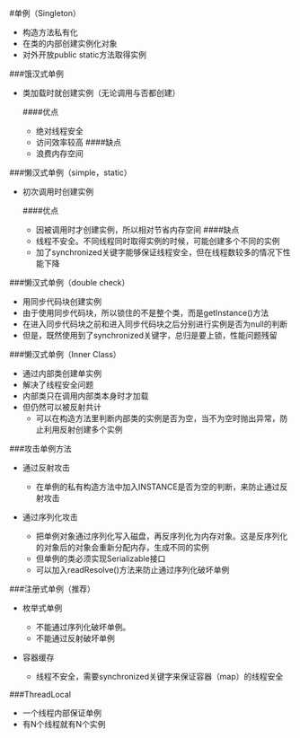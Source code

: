 #单例（Singleton）
+ 构造方法私有化
+ 在类的内部创建实例化对象
+ 对外开放public static方法取得实例

###饿汉式单例
+ 类加载时就创建实例（无论调用与否都创建）

    ####优点
    + 绝对线程安全
    + 访问效率较高
    ####缺点
    + 浪费内存空间


###懒汉式单例（simple，static）
+ 初次调用时创建实例

    ####优点
    + 因被调用时才创建实例，所以相对节省内存空间
    ####缺点
    + 线程不安全。不同线程同时取得实例的时候，可能创建多个不同的实例
    + 加了synchronized关键字能够保证线程安全，但在线程数较多的情况下性能下降
    
 
 ###懒汉式单例（double check）
 + 用同步代码块创建实例
 + 由于使用同步代码块，所以锁住的不是整个类，而是getInstance()方法
 + 在进入同步代码块之前和进入同步代码块之后分别进行实例是否为null的判断
 + 但是，既然使用到了synchronized关键字，总归是要上锁，性能问题残留
 
  ###懒汉式单例（Inner Class）
 + 通过内部类创建单实例
 + 解决了线程安全问题
 + 内部类只在调用内部类本身时才加载
 + 但仍然可以被反射共计
   + 可以在构造方法里判断内部类的实例是否为空，当不为空时抛出异常，防止利用反射创建多个实例
   
   
  ###攻击单例方法
 + 通过反射攻击
   + 在单例的私有构造方法中加入INSTANCE是否为空的判断，来防止通过反射攻击
 
 + 通过序列化攻击
   + 把单例对象通过序列化写入磁盘，再反序列化为内存对象。这是反序列化的对象后的对象会重新分配内存，生成不同的实例
   + 但单例的类必须实现Serializable接口
   + 可以加入readResolve()方法来防止通过序列化破坏单例
 
 ###注册式单例（推荐）
 + 枚举式单例
   + 不能通过序列化破坏单例。
   + 不能通过反射破坏单例 
 
 
 + 容器缓存
   + 线程不安全，需要synchronized关键字来保证容器（map）的线程安全
   
 
 ###ThreadLocal
 + 一个线程内部保证单例
 + 有N个线程就有N个实例